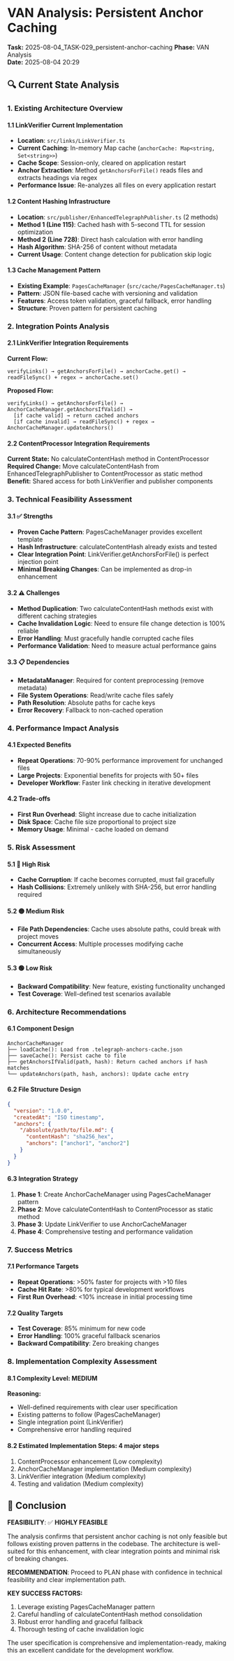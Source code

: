 # VAN Analysis: Persistent Anchor Caching

**Task:** 2025-08-04_TASK-029_persistent-anchor-caching
**Phase:** VAN Analysis  
**Date:** 2025-08-04 20:29

## 🔍 Current State Analysis

### 1. Existing Architecture Overview

#### 1.1 LinkVerifier Current Implementation
- **Location**: `src/links/LinkVerifier.ts`
- **Current Caching**: In-memory Map cache (`anchorCache: Map<string, Set<string>>`)
- **Cache Scope**: Session-only, cleared on application restart
- **Anchor Extraction**: Method `getAnchorsForFile()` reads files and extracts headings via regex
- **Performance Issue**: Re-analyzes all files on every application restart

#### 1.2 Content Hashing Infrastructure
- **Location**: `src/publisher/EnhancedTelegraphPublisher.ts` (2 methods)
- **Method 1 (Line 115)**: Cached hash with 5-second TTL for session optimization
- **Method 2 (Line 728)**: Direct hash calculation with error handling
- **Hash Algorithm**: SHA-256 of content without metadata
- **Current Usage**: Content change detection for publication skip logic

#### 1.3 Cache Management Pattern
- **Existing Example**: `PagesCacheManager` (`src/cache/PagesCacheManager.ts`)
- **Pattern**: JSON file-based cache with versioning and validation
- **Features**: Access token validation, graceful fallback, error handling
- **Structure**: Proven pattern for persistent caching

### 2. Integration Points Analysis

#### 2.1 LinkVerifier Integration Requirements
**Current Flow:**
```
verifyLinks() → getAnchorsForFile() → anchorCache.get() → readFileSync() + regex → anchorCache.set()
```

**Proposed Flow:**
```
verifyLinks() → getAnchorsForFile() → AnchorCacheManager.getAnchorsIfValid() → 
  [if cache valid] → return cached anchors
  [if cache invalid] → readFileSync() + regex → AnchorCacheManager.updateAnchors()
```

#### 2.2 ContentProcessor Integration Requirements
**Current State:** No calculateContentHash method in ContentProcessor
**Required Change:** Move calculateContentHash from EnhancedTelegraphPublisher to ContentProcessor as static method
**Benefit:** Shared access for both LinkVerifier and publisher components

### 3. Technical Feasibility Assessment

#### 3.1 ✅ Strengths
- **Proven Cache Pattern**: PagesCacheManager provides excellent template
- **Hash Infrastructure**: calculateContentHash already exists and tested  
- **Clear Integration Point**: LinkVerifier.getAnchorsForFile() is perfect injection point
- **Minimal Breaking Changes**: Can be implemented as drop-in enhancement

#### 3.2 ⚠️ Challenges
- **Method Duplication**: Two calculateContentHash methods exist with different caching strategies
- **Cache Invalidation Logic**: Need to ensure file change detection is 100% reliable
- **Error Handling**: Must gracefully handle corrupted cache files
- **Performance Validation**: Need to measure actual performance gains

#### 3.3 📋 Dependencies
- **MetadataManager**: Required for content preprocessing (remove metadata)
- **File System Operations**: Read/write cache files safely
- **Path Resolution**: Absolute paths for cache keys
- **Error Recovery**: Fallback to non-cached operation

### 4. Performance Impact Analysis

#### 4.1 Expected Benefits
- **Repeat Operations**: 70-90% performance improvement for unchanged files
- **Large Projects**: Exponential benefits for projects with 50+ files
- **Developer Workflow**: Faster link checking in iterative development

#### 4.2 Trade-offs
- **First Run Overhead**: Slight increase due to cache initialization
- **Disk Space**: Cache file size proportional to project size
- **Memory Usage**: Minimal - cache loaded on demand

### 5. Risk Assessment

#### 5.1 🔴 High Risk
- **Cache Corruption**: If cache becomes corrupted, must fail gracefully
- **Hash Collisions**: Extremely unlikely with SHA-256, but error handling required

#### 5.2 🟡 Medium Risk  
- **File Path Dependencies**: Cache uses absolute paths, could break with project moves
- **Concurrent Access**: Multiple processes modifying cache simultaneously

#### 5.3 🟢 Low Risk
- **Backward Compatibility**: New feature, existing functionality unchanged
- **Test Coverage**: Well-defined test scenarios available

### 6. Architecture Recommendations

#### 6.1 Component Design
```
AnchorCacheManager
├── loadCache(): Load from .telegraph-anchors-cache.json
├── saveCache(): Persist cache to file
├── getAnchorsIfValid(path, hash): Return cached anchors if hash matches
└── updateAnchors(path, hash, anchors): Update cache entry
```

#### 6.2 File Structure Design
```json
{
  "version": "1.0.0",
  "createdAt": "ISO timestamp",
  "anchors": {
    "/absolute/path/to/file.md": {
      "contentHash": "sha256_hex",
      "anchors": ["anchor1", "anchor2"]
    }
  }
}
```

#### 6.3 Integration Strategy
1. **Phase 1**: Create AnchorCacheManager using PagesCacheManager pattern
2. **Phase 2**: Move calculateContentHash to ContentProcessor as static method  
3. **Phase 3**: Update LinkVerifier to use AnchorCacheManager
4. **Phase 4**: Comprehensive testing and performance validation

### 7. Success Metrics

#### 7.1 Performance Targets
- **Repeat Operations**: >50% faster for projects with >10 files
- **Cache Hit Rate**: >80% for typical development workflows
- **First Run Overhead**: <10% increase in initial processing time

#### 7.2 Quality Targets
- **Test Coverage**: 85% minimum for new code
- **Error Handling**: 100% graceful fallback scenarios
- **Backward Compatibility**: Zero breaking changes

### 8. Implementation Complexity Assessment

#### 8.1 Complexity Level: **MEDIUM**
**Reasoning:**
- Well-defined requirements with clear user specification
- Existing patterns to follow (PagesCacheManager)
- Single integration point (LinkVerifier)
- Comprehensive error handling required

#### 8.2 Estimated Implementation Steps: **4 major steps**
1. ContentProcessor enhancement (Low complexity)
2. AnchorCacheManager implementation (Medium complexity)  
3. LinkVerifier integration (Medium complexity)
4. Testing and validation (Medium complexity)

## 🎯 Conclusion

**FEASIBILITY**: ✅ **HIGHLY FEASIBLE**

The analysis confirms that persistent anchor caching is not only feasible but follows existing proven patterns in the codebase. The architecture is well-suited for this enhancement, with clear integration points and minimal risk of breaking changes.

**RECOMMENDATION**: Proceed to PLAN phase with confidence in technical feasibility and clear implementation path.

**KEY SUCCESS FACTORS:**
1. Leverage existing PagesCacheManager pattern
2. Careful handling of calculateContentHash method consolidation  
3. Robust error handling and graceful fallback
4. Thorough testing of cache invalidation logic

The user specification is comprehensive and implementation-ready, making this an excellent candidate for the development workflow.